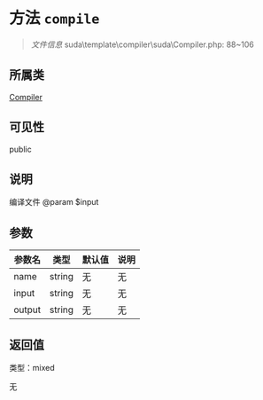 # 方法 `compile`

> *文件信息* suda\template\compiler\suda\Compiler.php: 88~106

## 所属类 

[Compiler](../Compiler.md)

## 可见性

 public 

## 说明

编译文件
@param $input

## 参数


| 参数名 | 类型 | 默认值 | 说明 |
|--------|-----|-------|-------|
| name |  string | 无 | 无 |
| input |  string | 无 | 无 |
| output |  string | 无 | 无 |



## 返回值

类型：mixed

无

